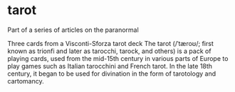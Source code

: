 # tarot


Part of a series of articles on the paranormal

Three cards from a Visconti-Sforza tarot deck
The tarot (/ˈtæroʊ/; first known as trionfi and later as tarocchi, tarock, and others) is a pack of playing cards, used from the mid-15th century in various parts of Europe to play games such as Italian tarocchini and French tarot. In the late 18th century, it began to be used for divination in the form of tarotology and cartomancy.
